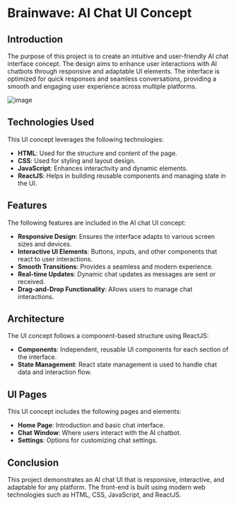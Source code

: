 # Brainwave: AI Chat UI Concept

## Introduction
The purpose of this project is to create an intuitive and user-friendly AI chat interface concept. The design aims to enhance user interactions with AI chatbots through responsive and adaptable UI elements. The interface is optimized for quick responses and seamless conversations, providing a smooth and engaging user experience across multiple platforms.


![image](https://github.com/user-attachments/assets/9d88b072-9ef0-4676-91a2-eec82bd28474)


## Technologies Used
This UI concept leverages the following technologies:

- **HTML**: Used for the structure and content of the page.
- **CSS**: Used for styling and layout design.
- **JavaScript**: Enhances interactivity and dynamic elements.
- **ReactJS**: Helps in building reusable components and managing state in the UI.

## Features
The following features are included in the AI chat UI concept:

- **Responsive Design**: Ensures the interface adapts to various screen sizes and devices.
- **Interactive UI Elements**: Buttons, inputs, and other components that react to user interactions.
- **Smooth Transitions**: Provides a seamless and modern experience.
- **Real-time Updates**: Dynamic chat updates as messages are sent or received.
- **Drag-and-Drop Functionality**: Allows users to manage chat interactions.

## Architecture
The UI concept follows a component-based structure using ReactJS:

- **Components**: Independent, reusable UI components for each section of the interface.
- **State Management**: React state management is used to handle chat data and interaction flow.

## UI Pages
This UI concept includes the following pages and elements:

- **Home Page**: Introduction and basic chat interface.
- **Chat Window**: Where users interact with the AI chatbot.
- **Settings**: Options for customizing chat settings.

## Conclusion
This project demonstrates an AI chat UI that is responsive, interactive, and adaptable for any platform. The front-end is built using modern web technologies such as HTML, CSS, JavaScript, and ReactJS.



